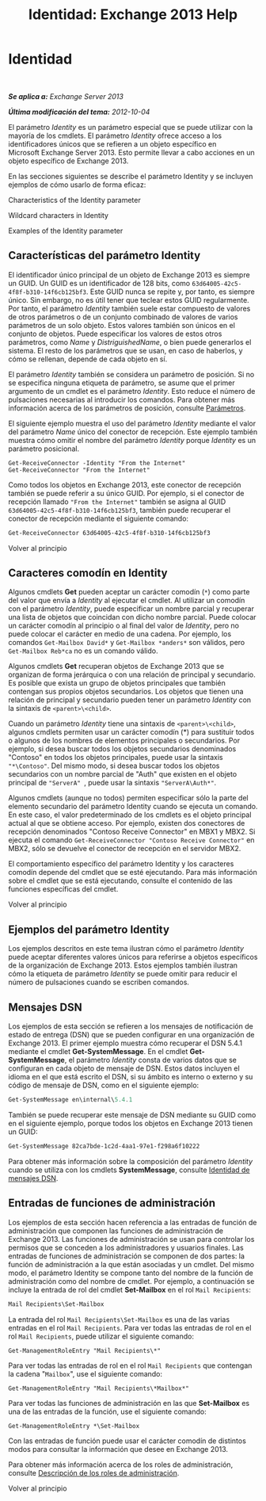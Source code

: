 ﻿---
title: 'Identidad: Exchange 2013 Help'
TOCTitle: Identidad
ms:assetid: e90fae91-37e7-4fdc-9170-44f0dc965c66
ms:mtpsurl: https://technet.microsoft.com/es-es/library/Bb125042(v=EXCHG.150)
ms:contentKeyID: 49116605
ms.date: 05/22/2018
mtps_version: v=EXCHG.150
ms.translationtype: MT
---

# Identidad

 

_**Se aplica a:** Exchange Server 2013_

_**Última modificación del tema:** 2012-10-04_

El parámetro *Identity* es un parámetro especial que se puede utilizar con la mayoría de los cmdlets. El parámetro *Identity* ofrece acceso a los identificadores únicos que se refieren a un objeto específico en Microsoft Exchange Server 2013. Esto permite llevar a cabo acciones en un objeto específico de Exchange 2013.

En las secciones siguientes se describe el parámetro Identity y se incluyen ejemplos de cómo usarlo de forma eficaz:

Characteristics of the Identity parameter

Wildcard characters in Identity

Examples of the Identity parameter

## Características del parámetro Identity

El identificador único principal de un objeto de Exchange 2013 es siempre un GUID. Un GUID es un identificador de 128 bits, como `63d64005-42c5-4f8f-b310-14f6cb125bf3`. Este GUID nunca se repite y, por tanto, es siempre único. Sin embargo, no es útil tener que teclear estos GUID regularmente. Por tanto, el parámetro *Identity* también suele estar compuesto de valores de otros parámetros o de un conjunto combinado de valores de varios parámetros de un solo objeto. Estos valores también son únicos en el conjunto de objetos. Puede especificar los valores de estos otros parámetros, como *Name* y *DistriguishedName*, o bien puede generarlos el sistema. El resto de los parámetros que se usan, en caso de haberlos, y cómo se rellenan, depende de cada objeto en sí.

El parámetro *Identity* también se considera un parámetro de posición. Si no se especifica ninguna etiqueta de parámetro, se asume que el primer argumento de un cmdlet es el parámetro *Identity*. Esto reduce el número de pulsaciones necesarias al introducir los comandos. Para obtener más información acerca de los parámetros de posición, consulte [Parámetros](https://technet.microsoft.com/es-es/library/bb124388\(v=exchg.150\)).

El siguiente ejemplo muestra el uso del parámetro *Identity* mediante el valor del parámetro *Name* único del conector de recepción. Este ejemplo también muestra cómo omitir el nombre del parámetro *Identity* porque *Identity* es un parámetro posicional.

    Get-ReceiveConnector -Identity "From the Internet"
    Get-ReceiveConnector "From the Internet"

Como todos los objetos en Exchange 2013, este conector de recepción también se puede referir a su único GUID. Por ejemplo, si el conector de recepción llamado `"From the Internet"` también se asigna al GUID `63d64005-42c5-4f8f-b310-14f6cb125bf3`, también puede recuperar el conector de recepción mediante el siguiente comando:

```powershell
Get-ReceiveConnector 63d64005-42c5-4f8f-b310-14f6cb125bf3
```

Volver al principio

## Caracteres comodín en Identity

Algunos cmdlets **Get** pueden aceptar un carácter comodín (`*`) como parte del valor que envía a *Identity* al ejecutar el cmdlet. Al utilizar un comodín con el parámetro *Identity*, puede especificar un nombre parcial y recuperar una lista de objetos que coincidan con dicho nombre parcial. Puede colocar un carácter comodín al principio o al final del valor de *Identity*, pero no puede colocar el carácter en medio de una cadena. Por ejemplo, los comandos `Get-Mailbox David*` y `Get-Mailbox *anders*` son válidos, pero `Get-Mailbox Reb*ca` no es un comando válido.

Algunos cmdlets **Get** recuperan objetos de Exchange 2013 que se organizan de forma jerárquica o con una relación de principal y secundario. Es posible que exista un grupo de objetos principales que también contengan sus propios objetos secundarios. Los objetos que tienen una relación de principal y secundario pueden tener un parámetro *Identity* con la sintaxis de `<parent>\<child>`.

Cuando un parámetro *Identity* tiene una sintaxis de `<parent>\<child>`, algunos cmdlets permiten usar un carácter comodín (\*) para sustituir todos o algunos de los nombres de elementos principales o secundarios. Por ejemplo, si desea buscar todos los objetos secundarios denominados "Contoso" en todos los objetos principales, puede usar la sintaxis `"*\Contoso"`. Del mismo modo, si desea buscar todos los objetos secundarios con un nombre parcial de "Auth" que existen en el objeto principal de `"ServerA" `, puede usar la sintaxis `"ServerA\Auth*"`.

Algunos cmdlets (aunque no todos) permiten especificar sólo la parte del elemento secundario del parámetro Identity cuando se ejecuta un comando. En este caso, el valor predeterminado de los cmdlets es el objeto principal actual al que se obtiene acceso. Por ejemplo, existen dos conectores de recepción denominados "Contoso Receive Connector" en MBX1 y MBX2. Si ejecuta el comando `Get-ReceiveConnector "Contoso Receive Connector"` en MBX2, sólo se devuelve el conector de recepción en el servidor MBX2.

El comportamiento específico del parámetro Identity y los caracteres comodín depende del cmdlet que se esté ejecutando. Para más información sobre el cmdlet que se está ejecutando, consulte el contenido de las funciones específicas del cmdlet.

Volver al principio

## Ejemplos del parámetro Identity

Los ejemplos descritos en este tema ilustran cómo el parámetro *Identity* puede aceptar diferentes valores únicos para referirse a objetos específicos de la organización de Exchange 2013. Estos ejemplos también ilustran cómo la etiqueta de parámetro *Identity* se puede omitir para reducir el número de pulsaciones cuando se escriben comandos.

## Mensajes DSN

Los ejemplos de esta sección se refieren a los mensajes de notificación de estado de entrega (DSN) que se pueden configurar en una organización de Exchange 2013. El primer ejemplo muestra cómo recuperar el DSN 5.4.1 mediante el cmdlet **Get-SystemMessage**. En el cmdlet **Get-SystemMessage**, el parámetro *Identity* consta de varios datos que se configuran en cada objeto de mensaje de DSN. Estos datos incluyen el idioma en el que está escrito el DSN, si su ámbito es interno o externo y su código de mensaje de DSN, como en el siguiente ejemplo:

```powershell
Get-SystemMessage en\internal\5.4.1
```

También se puede recuperar este mensaje de DSN mediante su GUID como en el siguiente ejemplo, porque todos los objetos en Exchange 2013 tienen un GUID:

```powershell
Get-SystemMessage 82ca7bde-1c2d-4aa1-97e1-f298a6f10222
```

Para obtener más información sobre la composición del parámetro *Identity* cuando se utiliza con los cmdlets **SystemMessage**, consulte [Identidad de mensajes DSN](dsn-message-identity-exchange-2013-help.md).

## Entradas de funciones de administración

Los ejemplos de esta sección hacen referencia a las entradas de función de administración que componen las funciones de administración de Exchange 2013. Las funciones de administración se usan para controlar los permisos que se conceden a los administradores y usuarios finales. Las entradas de funciones de administración se componen de dos partes: la función de administración a la que están asociadas y un cmdlet. Del mismo modo, el parámetro Identity se compone tanto del nombre de la función de administración como del nombre de cmdlet. Por ejemplo, a continuación se incluye la entrada de rol del cmdlet **Set-Mailbox** en el rol `Mail Recipients`:

```powershell
Mail Recipients\Set-Mailbox
```

La entrada del rol `Mail Recipients\Set-Mailbox` es una de las varias entradas en el rol `Mail Recipients`. Para ver todas las entradas de rol en el rol `Mail Recipients`, puede utilizar el siguiente comando:

    Get-ManagementRoleEntry "Mail Recipients\*"

Para ver todas las entradas de rol en el rol `Mail Recipients` que contengan la cadena "`Mailbox`", use el siguiente comando:

    Get-ManagementRoleEntry "Mail Recipients\*Mailbox*"

Para ver todas las funciones de administración en las que **Set-Mailbox** es una de las entradas de la función, use el siguiente comando:

    Get-ManagementRoleEntry *\Set-Mailbox

Con las entradas de función puede usar el carácter comodín de distintos modos para consultar la información que desee en Exchange 2013.

Para obtener más información acerca de los roles de administración, consulte [Descripción de los roles de administración](understanding-management-roles-exchange-2013-help.md).

Volver al principio

